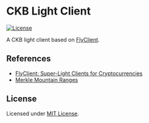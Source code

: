 # CKB Light Client

[![License]](#license)

A CKB light client based on [FlyClient].

[License]: https://img.shields.io/badge/License-MIT-blue.svg

## References

- [FlyClient: Super-Light Clients for Cryptocurrencies]
- [Merkle Mountain Ranges]

## License

Licensed under [MIT License].

[FlyClient]: https://eprint.iacr.org/2019/226.pdf
[FlyClient: Super-Light Clients for Cryptocurrencies]: https://eprint.iacr.org/2019/226.pdf
[Merkle Mountain Ranges]: https://github.com/opentimestamps/opentimestamps-server/blob/master/doc/merkle-mountain-range.md

[MIT License]: LICENSE
